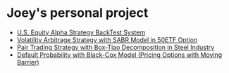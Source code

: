 # Joey's personal project
- [U.S. Equity Alpha Strategy BackTest System](https://github.com/yuba316/Alpha_Strategy_BackTest_System)
- [Volatility Arbitrage Strategy with SABR Model in 50ETF Option](https://github.com/yuba316/SABR_Volatility_Arbitrage)
- [Pair Trading Strategy with Box-Tiao Decomposition in Steel Industry](https://github.com/yuba316/Pair_Trading_with_Box_Tiao_Decomposition)
- [Default Probability with Black-Cox Model (Pricing Options with Moving Barrier)](https://github.com/yuba316/Default-Probability-with-Black-Cox-Model)
